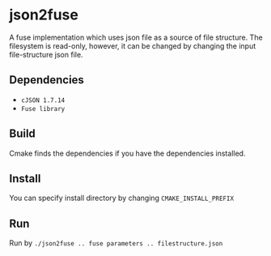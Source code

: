 # json2fuse

A fuse implementation which uses json file as a source of file structure. The filesystem is read-only, however, it can be changed by changing the input file-structure json file.

## Dependencies
- `cJSON 1.7.14`
- `Fuse library`


## Build
Cmake finds the dependencies if you have the dependencies installed.

## Install
You can specify install directory by changing `CMAKE_INSTALL_PREFIX`

## Run

Run by `./json2fuse .. fuse parameters .. filestructure.json`


